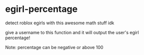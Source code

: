 # egirl-percentage
detect roblox egirls with this awesome math stuff idk

give a username to this function and it will output the user's egirl percentage!

Note: percentage can be negative or above 100
